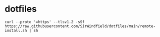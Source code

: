 # dotfiles

```console
curl --proto '=https' --tlsv1.2 -sSf https://raw.githubusercontent.com/SirWindfield/dotfiles/main/remote-install.sh | sh
```
